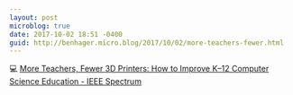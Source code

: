```yaml
---
layout: post
microblog: true
date: 2017-10-02 18:51 -0400
guid: http://benhager.micro.blog/2017/10/02/more-teachers-fewer.html
---
```

💻 [More Teachers, Fewer 3D Printers: How to Improve K–12 Computer Science Education - IEEE Spectrum](https://spectrum.ieee.org/tech-talk/at-work/education/what-500-million-could-mean-for-k12-computer-science-education)
